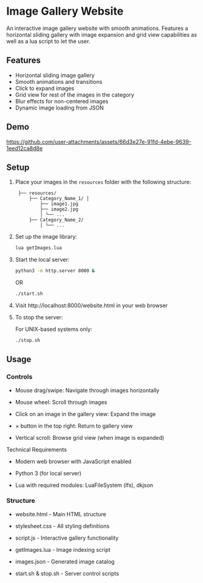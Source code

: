 # Image Gallery Website

An interactive image gallery website with smooth animations. Features a horizontal sliding gallery with image expansion and grid view capabilities as well as a lua script to let the user.

## Features

- Horizontal sliding image gallery
- Smooth animations and transitions
- Click to expand images
- Grid view for rest of the images in the category
- Blur effects for non-centered images
- Dynamic image loading from JSON

## Demo


https://github.com/user-attachments/assets/66d3e27e-91fd-4ebe-9639-1eed12ca8d8e



## Setup

1. Place your images in the `resources` folder with the following structure:

        ├── resources/ 
            ├── Category_Name_1/ │ 
                ├── image1.jpg  
                ├── image2.jpg 
                │ └── ... 
            ├── Category_Name_2/ 
                │ └── ...

2. Set up the image library:

    ``` bash
    lua getImages.lua
    ```
   
3. Start the local server:

    ``` bash
    python3 -m http.server 8000 &
    ```

    OR

    ``` bash
    ./start.sh
    ```

4. Visit http://localhost:8000/website.html in your web browser

5. To stop the server:

    For UNIX-based systems only:

    ``` bash
    ./stop.sh
    ```

## Usage

### Controls

- Mouse drag/swipe: Navigate through images horizontally

- Mouse wheel: Scroll through images

- Click on an image in the gallery view: Expand the image

- × button in the top right: Return to gallery view

- Vertical scroll: Browse grid view (when image is expanded)

Technical Requirements

- Modern web browser with JavaScript enabled

- Python 3 (for local server)

- Lua with required modules: LuaFileSystem (lfs), dkjson

### Structure

- website.html - Main HTML structure

- stylesheet.css - All styling definitions

- script.js - Interactive gallery functionality

- getImages.lua - Image indexing script

- images.json - Generated image catalog

- start.sh & stop.sh - Server control scripts
